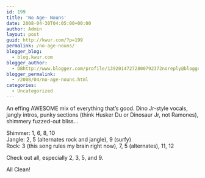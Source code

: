 ```yaml
---
id: 199
title: 'No Age– Nouns'
date: 2008-04-30T04:05:00+00:00
author: Admin
layout: post
guid: http://kwur.com/?p=199
permalink: /no-age-nouns/
blogger_blog:
  - blog.kwur.com
blogger_author:
  - DBhttp://www.blogger.com/profile/13920147272800792372noreply@blogger.com
blogger_permalink:
  - /2008/04/no-age-nouns.html
categories:
  - Uncategorized
---
```

<div class="pf-content">
  <p>
    An effing AWESOME mix of everything that’s good. Dino Jr-style vocals, jangly intros, punky sections (think Husker Du or Dinosaur Jr, not Ramones), shimmery fuzzed-out bliss…
  </p>
  
  <p>
    Shimmer: 1, 6, 8, 10<br />Jangle: 2, 5 (alternates rock and jangle), 9 (surfy)<br />Rock: 3 (this song rules my brain right now), 7, 5 (alternates), 11, 12
  </p>
  
  <p>
    Check out all, especially 2, 3, 5, and 9.
  </p>
  
  <p>
    All Clean!
  </p>
</div>